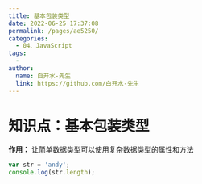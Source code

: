 ```yaml
---
title: 基本包装类型
date: 2022-06-25 17:37:08
permalink: /pages/ae5250/
categories:
  - 04、JavaScript
tags:
  - 
author: 
  name: 白开水-先生
  link: https://github.com/白开水-先生
---
```

# 知识点：基本包装类型

**作用：** 让简单数据类型可以使用复杂数据类型的属性和方法

```js
var str = 'andy';
console.log(str.length);
```